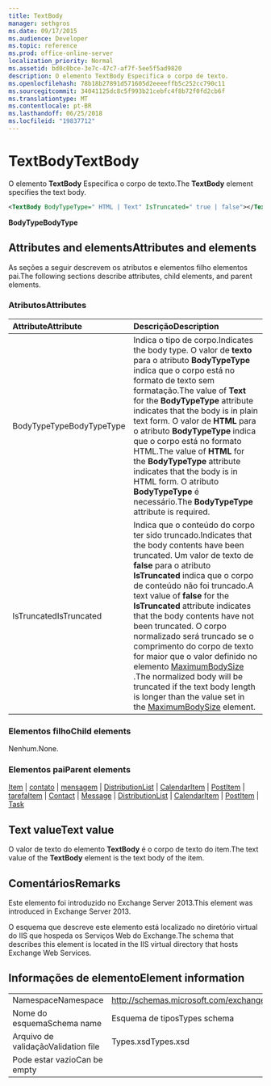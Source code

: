 ```yaml
---
title: TextBody
manager: sethgros
ms.date: 09/17/2015
ms.audience: Developer
ms.topic: reference
ms.prod: office-online-server
localization_priority: Normal
ms.assetid: bd0c0bce-3e7c-47c7-af7f-5ee5f5ad9820
description: O elemento TextBody Especifica o corpo de texto.
ms.openlocfilehash: 78b18b27891d571605d2eeeeffb5c252cc790c11
ms.sourcegitcommit: 34041125dc8c5f993b21cebfc4f8b72f0fd2cb6f
ms.translationtype: MT
ms.contentlocale: pt-BR
ms.lasthandoff: 06/25/2018
ms.locfileid: "19837712"
---
```

# <a name="textbody"></a><span data-ttu-id="fce7b-103">TextBody</span><span class="sxs-lookup"><span data-stu-id="fce7b-103">TextBody</span></span>

<span data-ttu-id="fce7b-104">O elemento **TextBody** Especifica o corpo de texto.</span><span class="sxs-lookup"><span data-stu-id="fce7b-104">The **TextBody** element specifies the text body.</span></span> 
  
```XML
<TextBody BodyTypeType=" HTML | Text" IsTruncated=" true | false"></TextBody>
```

 <span data-ttu-id="fce7b-105">**BodyType**</span><span class="sxs-lookup"><span data-stu-id="fce7b-105">**BodyType**</span></span>
## <a name="attributes-and-elements"></a><span data-ttu-id="fce7b-106">Attributes and elements</span><span class="sxs-lookup"><span data-stu-id="fce7b-106">Attributes and elements</span></span>

<span data-ttu-id="fce7b-107">As seções a seguir descrevem os atributos e elementos filho elementos pai.</span><span class="sxs-lookup"><span data-stu-id="fce7b-107">The following sections describe attributes, child elements, and parent elements.</span></span>
  
### <a name="attributes"></a><span data-ttu-id="fce7b-108">Atributos</span><span class="sxs-lookup"><span data-stu-id="fce7b-108">Attributes</span></span>

|<span data-ttu-id="fce7b-109">**Attribute**</span><span class="sxs-lookup"><span data-stu-id="fce7b-109">**Attribute**</span></span>|<span data-ttu-id="fce7b-110">**Descrição**</span><span class="sxs-lookup"><span data-stu-id="fce7b-110">**Description**</span></span>|
|:-----|:-----|
|<span data-ttu-id="fce7b-111">BodyTypeType</span><span class="sxs-lookup"><span data-stu-id="fce7b-111">BodyTypeType</span></span>  <br/> |<span data-ttu-id="fce7b-112">Indica o tipo de corpo.</span><span class="sxs-lookup"><span data-stu-id="fce7b-112">Indicates the body type.</span></span> <span data-ttu-id="fce7b-113">O valor de **texto** para o atributo **BodyTypeType** indica que o corpo está no formato de texto sem formatação.</span><span class="sxs-lookup"><span data-stu-id="fce7b-113">The value of **Text** for the **BodyTypeType** attribute indicates that the body is in plain text form.</span></span> <span data-ttu-id="fce7b-114">O valor de **HTML** para o atributo **BodyTypeType** indica que o corpo está no formato HTML.</span><span class="sxs-lookup"><span data-stu-id="fce7b-114">The value of **HTML** for the **BodyTypeType** attribute indicates that the body is in HTML form.</span></span> <span data-ttu-id="fce7b-115">O atributo **BodyTypeType** é necessário.</span><span class="sxs-lookup"><span data-stu-id="fce7b-115">The **BodyTypeType** attribute is required.</span></span>  <br/> |
|<span data-ttu-id="fce7b-116">IsTruncated</span><span class="sxs-lookup"><span data-stu-id="fce7b-116">IsTruncated</span></span>  <br/> |<span data-ttu-id="fce7b-117">Indica que o conteúdo do corpo ter sido truncado.</span><span class="sxs-lookup"><span data-stu-id="fce7b-117">Indicates that the body contents have been truncated.</span></span> <span data-ttu-id="fce7b-118">Um valor de texto de **false** para o atributo **IsTruncated** indica que o corpo de conteúdo não foi truncado.</span><span class="sxs-lookup"><span data-stu-id="fce7b-118">A text value of **false** for the **IsTruncated** attribute indicates that the body contents have not been truncated.</span></span> <span data-ttu-id="fce7b-119">O corpo normalizado será truncado se o comprimento do corpo de texto for maior que o valor definido no elemento [MaximumBodySize](maximumbodysize.md) .</span><span class="sxs-lookup"><span data-stu-id="fce7b-119">The normalized body will be truncated if the text body length is longer than the value set in the [MaximumBodySize](maximumbodysize.md) element.</span></span>  <br/> |
   
### <a name="child-elements"></a><span data-ttu-id="fce7b-120">Elementos filho</span><span class="sxs-lookup"><span data-stu-id="fce7b-120">Child elements</span></span>

<span data-ttu-id="fce7b-121">Nenhum.</span><span class="sxs-lookup"><span data-stu-id="fce7b-121">None.</span></span>
  
### <a name="parent-elements"></a><span data-ttu-id="fce7b-122">Elementos pai</span><span class="sxs-lookup"><span data-stu-id="fce7b-122">Parent elements</span></span>

<span data-ttu-id="fce7b-123">[Item](item.md) | [contato](contact.md) | [mensagem](message-ex15websvcsotherref.md) | [DistributionList](distributionlist.md) | [CalendarItem](calendaritem.md) | [PostItem](postitem.md) | [tarefa](task.md)</span><span class="sxs-lookup"><span data-stu-id="fce7b-123">[Item](item.md) | [Contact](contact.md) | [Message](message-ex15websvcsotherref.md) | [DistributionList](distributionlist.md) | [CalendarItem](calendaritem.md) | [PostItem](postitem.md) | [Task](task.md)</span></span>
  
## <a name="text-value"></a><span data-ttu-id="fce7b-124">Text value</span><span class="sxs-lookup"><span data-stu-id="fce7b-124">Text value</span></span>

<span data-ttu-id="fce7b-125">O valor de texto do elemento **TextBody** é o corpo de texto do item.</span><span class="sxs-lookup"><span data-stu-id="fce7b-125">The text value of the **TextBody** element is the text body of the item.</span></span> 
  
## <a name="remarks"></a><span data-ttu-id="fce7b-126">Comentários</span><span class="sxs-lookup"><span data-stu-id="fce7b-126">Remarks</span></span>

<span data-ttu-id="fce7b-127">Este elemento foi introduzido no Exchange Server 2013.</span><span class="sxs-lookup"><span data-stu-id="fce7b-127">This element was introduced in Exchange Server 2013.</span></span>
  
<span data-ttu-id="fce7b-128">O esquema que descreve este elemento está localizado no diretório virtual do IIS que hospeda os Serviços Web do Exchange.</span><span class="sxs-lookup"><span data-stu-id="fce7b-128">The schema that describes this element is located in the IIS virtual directory that hosts Exchange Web Services.</span></span>
  
## <a name="element-information"></a><span data-ttu-id="fce7b-129">Informações de elemento</span><span class="sxs-lookup"><span data-stu-id="fce7b-129">Element information</span></span>

|||
|:-----|:-----|
|<span data-ttu-id="fce7b-130">Namespace</span><span class="sxs-lookup"><span data-stu-id="fce7b-130">Namespace</span></span>  <br/> |http://schemas.microsoft.com/exchange/services/2006/types  <br/> |
|<span data-ttu-id="fce7b-131">Nome do esquema</span><span class="sxs-lookup"><span data-stu-id="fce7b-131">Schema name</span></span>  <br/> |<span data-ttu-id="fce7b-132">Esquema de tipos</span><span class="sxs-lookup"><span data-stu-id="fce7b-132">Types schema</span></span>  <br/> |
|<span data-ttu-id="fce7b-133">Arquivo de validação</span><span class="sxs-lookup"><span data-stu-id="fce7b-133">Validation file</span></span>  <br/> |<span data-ttu-id="fce7b-134">Types.xsd</span><span class="sxs-lookup"><span data-stu-id="fce7b-134">Types.xsd</span></span>  <br/> |
|<span data-ttu-id="fce7b-135">Pode estar vazio</span><span class="sxs-lookup"><span data-stu-id="fce7b-135">Can be empty</span></span>  <br/> ||
   


